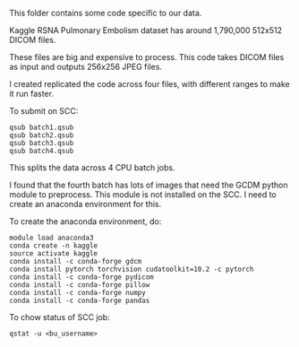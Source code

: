 This folder contains some code specific to our data.

Kaggle RSNA Pulmonary Embolism dataset has around 1,790,000 512x512 DICOM files.

These files are big and expensive to process. This code takes DICOM files as input and outputs 256x256 JPEG files.

I created replicated the code across four files, with different ranges to make it run faster.

To submit on SCC:

```
qsub batch1.qsub
qsub batch2.qsub
qsub batch3.qsub
qsub batch4.qsub
```

This splits the data across 4 CPU batch jobs.

I found that the fourth batch has lots of images that need the GCDM python module to preprocess.
This module is not installed on the SCC. I need to create an anaconda environment for this.

To create the anaconda environment, do:

```
module load anaconda3
conda create -n kaggle
source activate kaggle
conda install -c conda-forge gdcm
conda install pytorch torchvision cudatoolkit=10.2 -c pytorch
conda install -c conda-forge pydicom
conda install -c conda-forge pillow
conda install -c conda-forge numpy
conda install -c conda-forge pandas
```

To chow status of SCC job:
```
qstat -u <bu_username>
```

